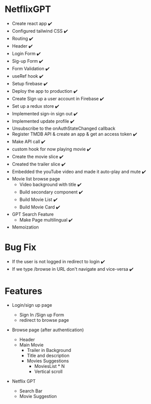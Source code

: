 # NetflixGPT

- Create react app ✔️
- Configured tailwind CSS ✔️
- Routing ✔️
- Header ✔️
- Login Form ✔️
- Sig-up Form ✔️
- Form Validation ✔️
- useRef hook ✔️
- Setup firebase ✔️
- Deploy the app to production ✔️
- Create Sign up a user account in Firebase ✔️
- Set up a redux store ✔️
- Implemented sign-in sign out ✔️
- Implemented update profile ✔️
- Unsubscribe to the onAuthStateChanged callback
- Register TMDB API & create an app & get an access token ✔️
- Make API call ✔️
- custom hook for now playing movie ✔️
- Create the movie slice ✔️
- Created the trailer slice ✔️
- Embedded the youTube video and made it auto-play and mute ✔️
- Movie list browse page
  - Video background with title ✔️
  - Build secondary component ✔️
  - Build Movie List ✔️
  - Build Movie Card ✔️
- GPT Search Feature
  - Make Page multilingual ✔️
- Memoization

# Bug Fix

- If the user is not logged in redirect to login ✔️
- If we type /browse in URL don't navigate and vice-versa ✔️

# Features

- Login/sign up page
  - Sign In /Sign up Form
  - redirect to browse page
- Browse page (after authentication)

  - Header
  - Main Movie
    - Trailer in Background
    - Title and description
    - Movies Suggestions
      - MoviesList \* N
      - Vertical scroll

- Netflix GPT
  - Search Bar
  - Movie Suggestion
